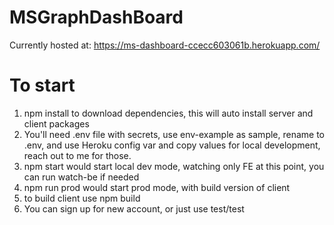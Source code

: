 # MSGraphDashBoard

Currently hosted at: https://ms-dashboard-ccecc603061b.herokuapp.com/

# To start

1. npm install to download dependencies, this will auto install server and client packages
2. You'll need .env file with secrets, use env-example as sample, rename to .env, and use Heroku config var and copy values for local development, reach out to me for those.
3. npm start would start local dev mode, watching only FE at this point, you can run watch-be if needed
4. npm run prod would start prod mode, with build version of client
5. to build client use npm build
6. You can sign up for new account, or just use test/test
